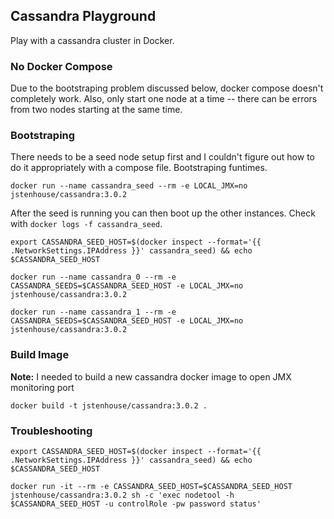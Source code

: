 ## Cassandra Playground

Play with a cassandra cluster in Docker.

### No Docker Compose

Due to the bootstraping problem discussed below, docker compose doesn't completely work. Also, only start one node at a time -- there can be errors from two nodes starting at the same time.

### Bootstraping

There needs to be a seed node setup first and I couldn't figure out how to do it appropriately with a compose file. Bootstraping funtimes.

```
docker run --name cassandra_seed --rm -e LOCAL_JMX=no jstenhouse/cassandra:3.0.2
```

After the seed is running you can then boot up the other instances. Check with `docker logs -f cassandra_seed`.

```
export CASSANDRA_SEED_HOST=$(docker inspect --format='{{ .NetworkSettings.IPAddress }}' cassandra_seed) && echo $CASSANDRA_SEED_HOST

docker run --name cassandra_0 --rm -e CASSANDRA_SEEDS=$CASSANDRA_SEED_HOST -e LOCAL_JMX=no jstenhouse/cassandra:3.0.2

docker run --name cassandra_1 --rm -e CASSANDRA_SEEDS=$CASSANDRA_SEED_HOST -e LOCAL_JMX=no jstenhouse/cassandra:3.0.2
```

### Build Image

**Note:** I needed to build a new cassandra docker image to open JMX monitoring port

```
docker build -t jstenhouse/cassandra:3.0.2 .
```

### Troubleshooting

```
export CASSANDRA_SEED_HOST=$(docker inspect --format='{{ .NetworkSettings.IPAddress }}' cassandra_seed) && echo $CASSANDRA_SEED_HOST

docker run -it --rm -e CASSANDRA_SEED_HOST=$CASSANDRA_SEED_HOST jstenhouse/cassandra:3.0.2 sh -c 'exec nodetool -h $CASSANDRA_SEED_HOST -u controlRole -pw password status'
```
